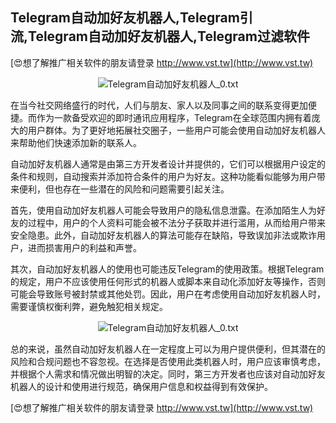 ## **Telegram自动加好友机器人,Telegram引流,Telegram自动加好友机器人,Telegram过滤软件**

[😍想了解推广相关软件的朋友请登录 http://www.vst.tw](http://www.vst.tw)

 <center><img src="https://vst.tw/MP4/tuiguang/png/8.png" alt="Telegram自动加好友机器人_0.txt"></center>

在当今社交网络盛行的时代，人们与朋友、家人以及同事之间的联系变得更加便捷。而作为一款备受欢迎的即时通讯应用程序，Telegram在全球范围内拥有着庞大的用户群体。为了更好地拓展社交圈子，一些用户可能会使用自动加好友机器人来帮助他们快速添加新的联系人。

自动加好友机器人通常是由第三方开发者设计并提供的，它们可以根据用户设定的条件和规则，自动搜索并添加符合条件的用户为好友。这种功能看似能够为用户带来便利，但也存在一些潜在的风险和问题需要引起关注。

首先，使用自动加好友机器人可能会导致用户的隐私信息泄露。在添加陌生人为好友的过程中，用户的个人资料可能会被不法分子获取并进行滥用，从而给用户带来安全隐患。此外，自动加好友机器人的算法可能存在缺陷，导致误加非法或欺诈用户，进而损害用户的利益和声誉。

其次，自动加好友机器人的使用也可能违反Telegram的使用政策。根据Telegram的规定，用户不应该使用任何形式的机器人或脚本来自动化添加好友等操作，否则可能会导致账号被封禁或其他处罚。因此，用户在考虑使用自动加好友机器人时，需要谨慎权衡利弊，避免触犯相关规定。

 <center><img src="https://vst.tw/MP4/tuiguang/png/7.png" alt="Telegram自动加好友机器人_0.txt"></center>

总的来说，虽然自动加好友机器人在一定程度上可以为用户提供便利，但其潜在的风险和合规问题也不容忽视。在选择是否使用此类机器人时，用户应该审慎考虑，并根据个人需求和情况做出明智的决定。同时，第三方开发者也应该对自动加好友机器人的设计和使用进行规范，确保用户信息和权益得到有效保护。

[😍想了解推广相关软件的朋友请登录 http://www.vst.tw](http://www.vst.tw)



